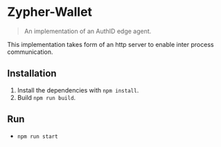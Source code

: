 
# Zypher-Wallet

> An implementation of an AuthID edge agent.

This implementation takes form of an http server to enable inter process communication.

## Installation

1. Install the dependencies with ```npm install```.
2. Build ```npm run build```.

## Run

* ```npm run start```